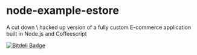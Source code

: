node-example-estore
===================

A cut down \ hacked up version of a fully custom E-commerce application built in Node.js and Coffeescript

[![Bitdeli Badge](https://d2weczhvl823v0.cloudfront.net/raadad/node-example-estore/trend.png)](https://bitdeli.com/free "Bitdeli Badge")

